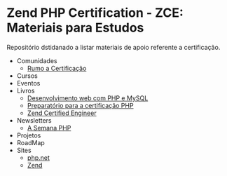 # Zend PHP Certification - ZCE: Materiais para Estudos 

Repositório dstidanado a listar materiais de apoio referente a certificação.

- Comunidades
    - [Rumo a Certificação](https://groups.google.com/forum/?hl=pt&fromgroups#!forum/rumo-a-certificacao-php)
- Cursos
- Eventos
- Livros
    - [Desenvolvimento web com PHP e MySQL](https://www.casadocodigo.com.br/products/livro-php-mysql)
    - [Preparatório para a certificação PHP](https://leanpub.com/certificacaophp/)
    - [Zend Certified Engineer](https://www.casadocodigo.com.br/products/livro-certificacao-php)
- Newsletters
    - [A Semana PHP](http://asemanaphp.com.br)
- Projetos
- RoadMap
- Sites
    - [php.net](http://php.net/docs.php)
    - [Zend](http://www.zend.com/en/services/certification/php-certification)